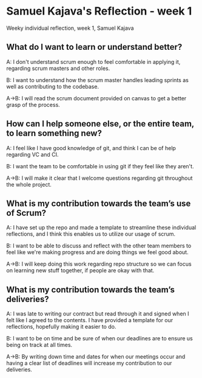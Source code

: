 # Samuel Kajava's Reflection - week 1

Weeky individual reflection, week 1, Samuel Kajava

## What do I want to learn or understand better?

A: I don't understand scrum enough to feel comfortable in applying it, regarding scrum masters and other roles.

B: I want to understand how the scrum master handles leading sprints as well as contributing to the codebase.

A->B: I will read the scrum document provided on canvas to get a better grasp of the process.

## How can I help someone else, or the entire team, to learn something new?

A: I feel like I have good knowledge of git, and think I can be of help regarding VC and CI.

B: I want the team to be comfortable in using git if they feel like they aren't.

A->B: I will make it clear that I welcome questions regarding git throughout the whole project.

## What is my contribution towards the team’s use of Scrum?

A: I have set up the repo and made a template to streamline these individual reflections, and I think this enables us to utilize our usage of scrum.

B: I want to be able to discuss and reflect with the other team members to feel like we're making progress and are doing things we feel good about.

A->B: I will keep doing this work regarding repo structure so we can focus on learning new stuff together, if people are okay with that.

## What is my contribution towards the team’s deliveries?

A: I was late to writing our contract but read through it and signed when I felt like I agreed to the contents. I have provided a template for our reflections, hopefully making it easier to do.

B: I want to be on time and be sure of when our deadlines are to ensure us being on track at all times.

A->B: By writing down time and dates for when our meetings occur and having a clear list of deadlines will increase my contribution to our deliveries.
